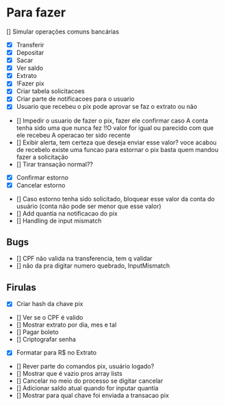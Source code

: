 # Para fazer
[] Simular operações comuns bancárias
- [x] Transferir
- [x] Depositar
- [x] Sacar
- [x] Ver saldo
- [x] Extrato
- [x] !Fazer pix
- [x] Criar tabela solicitacoes
- [x] Criar parte de notificacoes para o usuario
- [x] Usuario que recebeu o pix pode aprovar se faz o extrato ou não
- [] Impedir o usuario de fazer o pix, fazer ele confirmar caso
    A conta tenha sido uma que nunca fez
    !!O valor for igual ou parecido com que ele recebeu
    A operacao ter sido recente
- [] Exibir alerta, tem certeza que deseja enviar esse valor? voce acabou de recebelo existe uma funcao para estornar o pix basta quem mandou fazer a solicitação
- [] Tirar transação normal??
- [x] Confirmar estorno
- [x] Cancelar estorno
- [] Caso estorno tenha sido solicitado, bloquear esse valor da conta do usuário (conta não pode ser menor que esse valor)
- [] Add quantia na notificacao do pix
- [] Handling de input mismatch

## Bugs
- [] CPF não valida na transferencia, tem q validar
- [] não da pra digitar numero quebrado, InputMismatch

## Firulas
- [x] Criar hash da chave pix
- [] Ver se o CPF é valido
- [] Mostrar extrato por dia, mes e tal
- [] Pagar boleto
- [] Criptografar senha
- [x] Formatar para R$ no Extrato
- [] Rever parte do comandos pix, usuário logado?
- [] Mostrar que é vazio pros array lists
- [] Cancelar no meio do processo se digitar cancelar
- [] Adicionar saldo atual quando for inputar quantia
- [] Mostrar para qual chave foi enviada a transacao pix